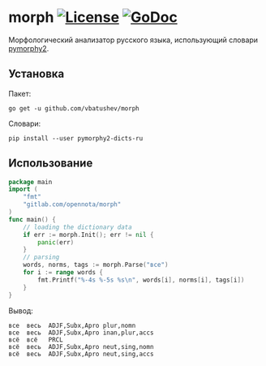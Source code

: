 morph [![License](http://img.shields.io/:license-gpl3-blue.svg)](http://www.gnu.org/licenses/gpl-3.0.html) [![GoDoc](http://godoc.org/gitlab.com/opennota/morph?status.svg)](http://godoc.org/gitlab.com/opennota/morph)
=====

Морфологический анализатор русского языка, использующий словари [pymorphy2](https://github.com/kmike/pymorphy2).

## Установка

Пакет:

    go get -u github.com/vbatushev/morph

Словари:

    pip install --user pymorphy2-dicts-ru

## Использование

``` go
package main
import (
    "fmt"
    "gitlab.com/opennota/morph"
)
func main() {
    // loading the dictionary data
    if err := morph.Init(); err != nil {
        panic(err)
    }
    // parsing
    words, norms, tags := morph.Parse("все")
    for i := range words {
        fmt.Printf("%-4s %-5s %s\n", words[i], norms[i], tags[i])
    }
}
```

Вывод:

    все  весь  ADJF,Subx,Apro plur,nomn
    все  весь  ADJF,Subx,Apro inan,plur,accs
    всё  всё   PRCL
    всё  весь  ADJF,Subx,Apro neut,sing,nomn
    всё  весь  ADJF,Subx,Apro neut,sing,accs
